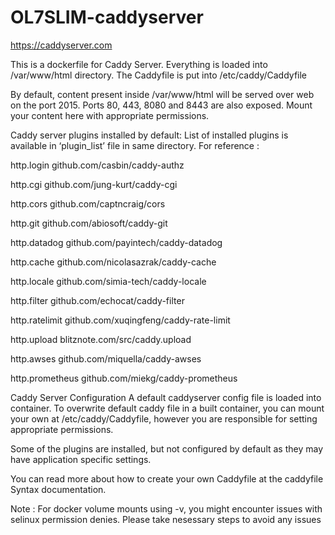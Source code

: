# OL7SLIM-caddyserver
https://caddyserver.com

This is a dockerfile for Caddy Server. Everything is loaded into /var/www/html directory. The Caddyfile is put into /etc/caddy/Caddyfile

By default, content present inside /var/www/html will be served over web on the port 2015. Ports 80, 443, 8080 and 8443 are also exposed. Mount your content here with appropriate permissions.

Caddy server plugins installed by default:
List of installed plugins is available in ‘plugin_list’ file in same directory. For reference :

http.login
github.com/casbin/caddy-authz

http.cgi
github.com/jung-kurt/caddy-cgi

http.cors
github.com/captncraig/cors

http.git
github.com/abiosoft/caddy-git

http.datadog
github.com/payintech/caddy-datadog

http.cache
github.com/nicolasazrak/caddy-cache

http.locale
github.com/simia-tech/caddy-locale

http.filter
github.com/echocat/caddy-filter

http.ratelimit
github.com/xuqingfeng/caddy-rate-limit

http.upload
blitznote.com/src/caddy.upload

http.awses
github.com/miquella/caddy-awses

http.prometheus
github.com/miekg/caddy-prometheus

Caddy Server Configuration
A default caddyserver config file is loaded into container. To overwrite default caddy file in a built container, you can mount your own at /etc/caddy/Caddyfile, however you are responsible for setting appropriate permissions.

Some of the plugins are installed, but not configured by default as they may have application specific settings.

You can read more about how to create your own Caddyfile at the caddyfile Syntax documentation.

Note : For docker volume mounts using -v, you might encounter issues with selinux permission denies. Please take nesessary steps to avoid any issues
